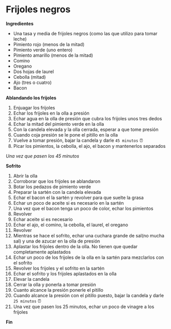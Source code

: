 # Frijoles negros

**Ingredientes**

- Una tasa y media de frijoles negros (como las que utilizo para tomar leche)
- Pimiento rojo (menos de la mitad)
- Pimiento verde (uno entero)
- Pimiento amarillo (menos de la mitad)
- Comino
- Oregano
- Dos hojas de laurel
- Cebolla (mitad)
- Ajo (tres o cuatro)
- Bacon


**Ablandando los frijoles**

1. Enjuagar los frijoles
2. Echar los frijoles en la olla a presión
2. Echar agua en la olla de presión que cubra los frijoles unos tres dedos
3. Echar la mitad del pimiento verde en la olla
4. Con la candela elevada y la olla cerrada, esperar a que tome presión
5. Cuando coja presión se le pone el pitillo en la olla
6. Vuelve a tomar presión, bajar la candela y darle ```45 minutos``` :alarm_clock:
7. Picar los pimientos, la cebolla, el ajo, el bacon y mantenerlos separados


*Una vez que pasen los 45 minutos*

**Sofrito**

1. Abrir la olla
2. Corroborar que los frijoles se ablandaron
3. Botar los pedazos de pimiento verde
4. Preparar la sartén con la candela elevada
5. Echar el bacon el la sartén y revolver para que suelte la grasa
6. Echar un poco de aceite si es necesario en la sartén
7. Una vez que el bacon tenga un poco de color, echar los pimientos
8. Revolver
9. Echar aceite si es necesario
10. Echar el ajo, el comino, la cebolla, el laurel, el oregano
11. Revolver
12. Mientras se hace el sofrito, echar una cuchara grande de sal(no mucha sal) y una de azucar en la olla de presión 
13. Aplastar los frijoles dentro de la olla. No tienen que quedar completamente aplastados
14. Echar un poco de los frijoles de la olla en la sartén para mezclarlos con el sofrito
15. Revolver los frijoles  y el sofrito en la sartén
16. Echar el sofrito y los frijoles aplastados en la olla
17. Elevar la candela
17. Cerrar la olla y ponerla a tomar presión
18. Cuanto alcance la presión ponerle el pitillo
19. Cuando alcance la presión con el pitillo puesto, bajar la candela y darle ```25 minutos``` :alarm_clock:
20. Una vez que pasen los 25 minutos, echar un poco de  vinagre a los frijoles



**Fin**
